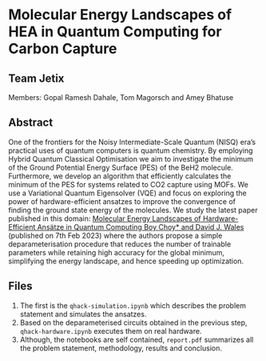 # Molecular Energy Landscapes of HEA in Quantum Computing for Carbon Capture

## Team Jetix

Members: Gopal Ramesh Dahale, Tom Magorsch and Amey Bhatuse

## Abstract
One of the frontiers for the Noisy Intermediate-Scale Quantum (NISQ) era’s practical uses of quantum computers is quantum chemistry. By employing Hybrid Quantum Classical Optimisation we aim to investigate the minimum of the Ground Potential Energy Surface (PES) of the BeH2 molecule. Furthermore, we develop an algorithm that efficiently calculates the minimum of the PES for systems related to CO2 capture using MOFs. We use a Variational Quantum Eigensolver (VQE) and focus on exploring the power of hardware-efficient ansatzes to improve the convergence of finding the ground state energy of the molecules. We study the latest paper published in this domain: [Molecular Energy Landscapes of Hardware-Efficient Ansätze in Quantum Computing Boy Choy* and David J. Wales](https://pubs.acs.org/doi/pdf/10.1021/acs.jctc.2c01057) (published on 7th Feb 2023) where the authors propose a simple deparameterisation procedure that reduces the number of trainable parameters while retaining high accuracy for the global minimum, simplifying the energy landscape, and hence speeding up optimization.

## Files

1. The first is the `qhack-simulation.ipynb` which describes the problem statement and simulates the ansatzes. 
2. Based on the deparameterised circuits obtained in the previous step, `qhack-hardware.ipynb` executes them on real hardware.
3. Although, the notebooks are self contained, `report.pdf` summarizes all the problem statement, methodology, results and conclusion.
